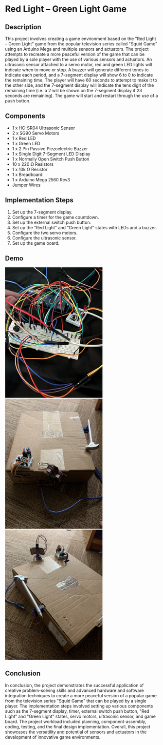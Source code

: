 # Red Light – Green Light Game

## Description

This project involves creating a game environment based on the "Red Light – Green Light" game from the popular television series called "Squid Game" using an Arduino Mega and multiple sensors and actuators. The project attempts to recreate a more peaceful version of the game that can be played by a sole player with the use of various sensors and actuators. An ultrasonic sensor attached to a servo motor, red and green LED lights will indicate when to move or stop. A buzzer will generate different tones to indicate each period, and a 7-segment display will show 6 to 0 to indicate the remaining time. The player will have 60 seconds to attempt to make it to the other side, and the 7-segment display will indicate the tens digit of the remaining time (i.e. a 2 will be shown on the 7-segment display if 23 seconds are remaining). The game will start and restart through the use of a push button.

## Components

- 1 x HC-SR04 Ultrasonic Sensor
- 2 x SG90 Servo Motors
- 1 x Red LED
- 1 x Green LED
- 1 x 2 Pin Passive Piezoelectric Buzzer
- 1 x Single Digit 7-Segment LED Display
- 1 x Normally Open Switch Push Button
- 10 x 220 Ω Resistors
- 1 x 10k Ω Resistor
- 1 x Breadboard
- 1 x Arduino Mega 2560 Rev3
- Jumper Wires

## Implementation Steps

1. Set up the 7-segment display.
2. Configure a timer for the game countdown.
3. Set up the external switch push button.
4. Set up the "Red Light" and "Green Light" states with LEDs and a buzzer.
5. Configure the two servo motors.
6. Configure the ultrasonic sensor.
7. Set up the game board.

## Demo

<img src="demo/breadboard.jpg" alt="Photo 1" width="320"/>
<img src="demo/setup.jpg" alt="Photo 2" width="320"/>
<img src="demo/setup2.jpg" alt="Photo 3" width="320"/>

## Conclusion

In conclusion, the project demonstrates the successful application of creative problem-solving skills and advanced hardware and software integration techniques to create a more peaceful version of a popular game from the television series "Squid Game" that can be played by a single player. The implementation steps involved setting up various components such as the 7-segment display, timer, external switch push button, "Red Light" and "Green Light" states, servo motors, ultrasonic sensor, and game board. The project workload included planning, component-assembly, coding, testing, and the final design implementation. Overall, this project showcases the versatility and potential of sensors and actuators in the development of innovative game environments.
